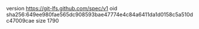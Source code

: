 version https://git-lfs.github.com/spec/v1
oid sha256:649ee980fae565dc908593bae47774e4c84a6411da1d0158c5a510dc47009cae
size 1790
